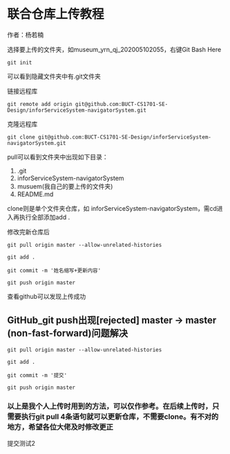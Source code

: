 # 联合仓库上传教程
作者：杨若楠

选择要上传的文件夹，如museum_yrn_qj_202005102055，右键Git Bash Here

`git init`

可以看到隐藏文件夹中有.git文件夹

链接远程库

`git remote add origin git@github.com:BUCT-CS1701-SE-Design/inforServiceSystem-navigatorSystem.git`

克隆远程库

`git clone git@github.com:BUCT-CS1701-SE-Design/inforServiceSystem-navigatorSystem.git`

 <!--可能会出现vim编辑不用管直接保存退出就行 ,esc退出编辑模式，输入：wq即可退出-->

pull可以看到文件夹中出现如下目录：

1. .git
2. inforServiceSystem-navigatorSystem
3. musuem(我自己的要上传的文件夹)
4. README.md

clone则是单个文件夹仓库，如 inforServiceSystem-navigatorSystem，需cd进入再执行全部添加add .

修改完新仓库后

`git pull origin master --allow-unrelated-histories`

`git add .`

`git commit -m '姓名缩写+更新内容'`

`git push origin master`

查看github可以发现上传成功

## GitHub_git push出现[rejected] master -> master (non-fast-forward)问题解决

`git pull origin master --allow-unrelated-histories`

`git add .`

`git commit -m '提交'`

`git push origin master`

### 以上是我个人上传时用到的方法，可以仅作参考。在后续上传时，只需要执行git pull 4条语句就可以更新仓库，不需要clone。有不对的地方，希望各位大佬及时修改更正

提交测试2